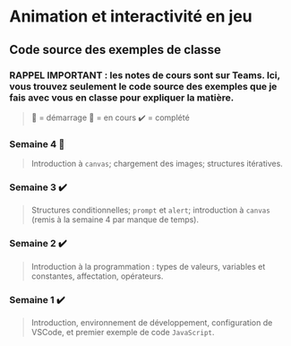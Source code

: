 # Animation et interactivité en jeu
## Code source des exemples de classe

### RAPPEL IMPORTANT : les notes de cours sont sur Teams. Ici, vous trouvez seulement le code source des exemples que je fais avec vous en classe pour expliquer la matière.

> :checkered_flag: = démarrage 
> :construction: = en cours
> :heavy_check_mark: = complété

### Semaine 4 :construction:
>Introduction à `canvas`; chargement des images; structures itératives.

### Semaine 3 :heavy_check_mark:
>Structures conditionnelles; `prompt` et `alert`; introduction à `canvas` (remis à la semaine 4 par manque de temps).

### Semaine 2 :heavy_check_mark:
>Introduction à la programmation : types de valeurs, variables et constantes, affectation, opérateurs.

### Semaine 1 :heavy_check_mark:
>Introduction, environnement de développement, configuration de VSCode, et premier exemple de code `JavaScript`.